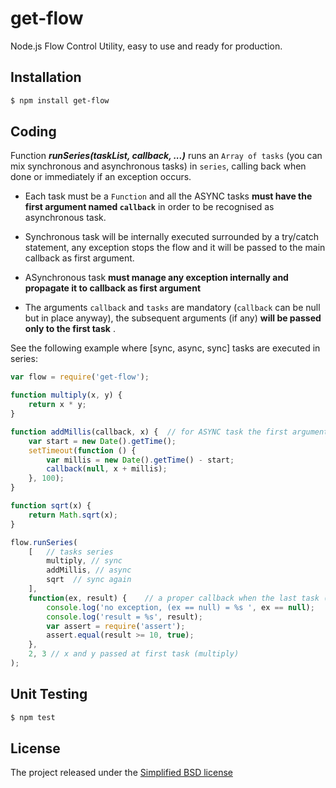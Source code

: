 # get-flow

Node.js Flow Control Utility, easy to use and ready for production.

## Installation

```bash
$ npm install get-flow
```

## Coding

Function **_runSeries(taskList, callback, ...)_** runs an `Array of tasks` (you can mix synchronous and asynchronous tasks)
in `series`, calling back when done or immediately if an exception occurs.

 - Each task must be a `Function` and all the ASYNC tasks **must have the first argument named `callback`**
in order to be recognised as asynchronous task.

- Synchronous task will be internally executed surrounded by a try/catch statement,
any exception stops the flow and it will be passed to the main callback as first argument.

- ASynchronous task **must manage any exception internally and propagate it to callback as first argument**

- The arguments `callback` and `tasks`  are mandatory (`callback` can be null but in place anyway),
the subsequent arguments (if any) **will be passed only to the first task** .

See the following example where [sync, async, sync] tasks are executed in series:

```js
var flow = require('get-flow');

function multiply(x, y) {
    return x * y;
}

function addMillis(callback, x) {  // for ASYNC task the first argument must be the callback and be named 'callback'
    var start = new Date().getTime();
    setTimeout(function () {
        var millis = new Date().getTime() - start;
        callback(null, x + millis);
    }, 100);
}

function sqrt(x) {
    return Math.sqrt(x);
}

flow.runSeries(
    [   // tasks series
        multiply, // sync
        addMillis, // async
        sqrt  // sync again
    ],
    function(ex, result) {    // a proper callback when the last task (sqrt) is done
        console.log('no exception, (ex == null) = %s ', ex == null);
        console.log('result = %s', result);
        var assert = require('assert');
        assert.equal(result >= 10, true);
    },
    2, 3 // x and y passed at first task (multiply)
);

```
  
## Unit Testing 

```bash
$ npm test
```

## License

The project released under the [Simplified BSD license](./LICENSE) 
  
  


